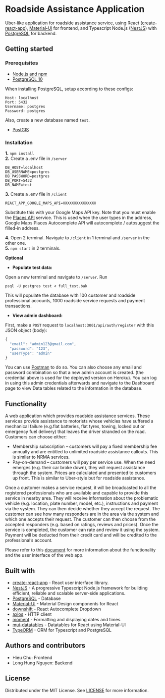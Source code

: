 # Roadside Assistance Application
Uber-like application for roadside assistance service, using React ([create-react-app](https://github.com/facebook/create-react-app)), [Material-UI](https://github.com/mui-org/material-ui) for frontend, and Typescript Node.js ([NestJS](https://github.com/nestjs/nest)) with [PostgreSQL](https://www.postgresql.org/) for backend.

## Getting started
### Prerequisites
- [Node.js and npm](https://nodejs.org/) 
- [PostgreSQL 10](https://www.postgresql.org/download/)  

When installing PostgreSQL, setup according to these configs:
```
Host: localhost
Port: 5432
Username: postgres
Password: postgres
```
Also, create a new database named `test`.
- [PostGIS](https://postgis.net/windows_downloads/)
### Installation
**1.** `npm install`  
**2.** Create a .env file in `/server` 
```
DB_HOST=localhost
DB_USERNAME=postgres
DB_PASSWORD=postgres
DB_PORT=5432
DB_NAME=test
```  
**3.** Create a .env file in `/client`  
```
REACT_APP_GOOGLE_MAPS_API=XXXXXXXXXXXXXXX
```  
Substitute this with your Google Maps API key. Note that you must enable the [Places API](https://developers.google.com/places/web-service/intro) service. This is used when the user types in the address, Google Maps Places Autocomplete API will autocomplete / autosuggest the filled-in address.  

**4.** Open 2 terminal. Navigate to `/client` in 1 terminal and `/server` in the other one.  
**5.** `npm start` in 2 terminals.  

**Optional**
- **Populate test data:**  

Open a new terminal and navigate to `/server`. Run
```
psql -U postgres test < full_test.bak
```
This will populate the database with 100 customer and roadside professional accounts, 1000 roadside service requests and payment transactions.
- **View admin dashboard:**  

First, make a `POST` request to `localhost:3001/api/auth/register` with this JSON object (body):
```javascript
{
  "email": "admin123@gmail.com",
  "password": "123",
  "userType": "admin"
}
```
You can use [Postman](https://www.getpostman.com) to do so. You can also choose any email and password combination so that a new admin account is created. (the credential above is used for the deployed version on Heroku). You can log in using this admin credentials afterwards and navigate to the Dashboard page to view Data tables related to the information in the database.

## Functionality
A web application which provides roadside assistance services. These services provide assistance to motorists whose vehicles have suffered a mechanical failure (e.g.flat batteries, flat tyres, towing, locked out or emergency fuel delivery) that leaves the driver stranded on the road. Customers can choose either:
- Membership subscription – customers will pay a fixed membership fee annually and are entitled to
unlimited roadside assistance callouts. This is similar to NRMA services.
- Pay-on-demand – customers will pay per service use. When the need emerges (e.g. their car broke
down), they will request assistance through the system. Prices are calculated and presented to customers
up front. This is similar to Uber-style but for roadside assistance.  

Once a customer makes a service request, it will be broadcasted to all the registered professionals who are
available and capable to provide this service in nearby area. They will receive information about the
problematic vehicle (e.g. location, plate number, model, etc.), instructions and payment via the system. They
can then decide whether they accept the request. The customer can see how many responders are in the area via
the system and which one accepts their request. The customer can then choose from the accepted responders
(e.g. based on ratings, reviews and prices). Once the service is completed, the customer can rate and review it
using the system. Payment will be deducted from their credit card and will be credited to the professional’s
account.

Please refer to this [document](https://docs.google.com/document/d/1Ajjk6LkibZUHjc_RHcaSIgE6791f2COrWHbK1clsgWQ/edit?usp=sharing) for more information about the functionality and the user interface of the web app.

## Built with
- [create-react-app](https://github.com/facebook/create-react-app) - React user interface library.
- [NestJS](https://github.com/nestjs/nest) - A progressive Typescript Node.js framework for building efficient, reliable and scalable server-side applications.
- [PostgreSQL](https://www.postgresql.org/) - Database
- [Material-UI](https://github.com/mui-org/material-ui) - Material Design components for React
- [downshift](https://github.com/downshift-js/downshift) - React Autocomplete Dropdown
- [axios](https://github.com/axios/axios) - HTTP client
- [moment](https://github.com/moment/moment) - Formatting and displaying dates and times
- [mui-datatables](https://github.com/gregnb/mui-datatables/) - Datatables for React using Material-UI 
- [TypeORM](https://github.com/typeorm/typeorm) - ORM for Typescript and PostgreSQL

## Authors and contributors
- Hieu Chu: Frontend
- Long Hung Nguyen: Backend

## License
Distributed under the MIT License. See [LICENSE](LICENSE) for more information.
